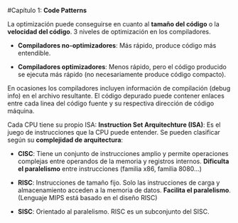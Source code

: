 #Capítulo 1: **Code Patterns**

La optimización puede conseguirse en cuanto al **tamaño del código** o la **velocidad del código**.
3 niveles de optimización en los compiladores.

- **Compiladores no-optimizadores**: Más rápido, produce código más entendible.

- **Compiladores optimizadores**: Menos rápido, pero el código producido se ejecuta más rápido (no necesariamente produce código compacto).

En ocasiones los compiladores incluyen información de compilación (debug info) en el archivo resultante. El código depurado puede contener enlaces entre cada linea del código fuente y su respectiva dirección de código máquina.

Cada CPU tiene su propio ISA:
**Instruction Set Arquitechture (ISA)**: Es el juego de instrucciones que la CPU puede entender. Se pueden clasificar según su **complejidad de arquitectura**:

- **CISC**: Tiene un conjunto de instrucciones amplio y permite operaciones complejas entre operandos de la memoria y registros internos. **Dificulta el paralelismo** entre instrucciones (familia x86, familia 8080...) 

- **RISC**: Instrucciones de tamaño fijo. Solo las instrucciones de carga y almacenamiento acceden a la memoria de datos. **Facilita el paralelismo**. (Lenguaje MIPS está basado en el diseño RISC)

- **SISC**: Orientado al paralelismo. RISC es un subconjunto del SISC.

